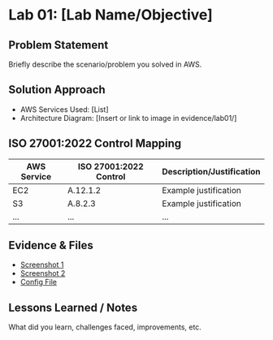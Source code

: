 # Lab 01: [Lab Name/Objective]

## Problem Statement
Briefly describe the scenario/problem you solved in AWS.

## Solution Approach
- AWS Services Used: [List]
- Architecture Diagram: [Insert or link to image in evidence/lab01/]

## ISO 27001:2022 Control Mapping
| AWS Service     | ISO 27001:2022 Control | Description/Justification   |
|-----------------|------------------------|-----------------------------|
| EC2             | A.12.1.2               | Example justification       |
| S3              | A.8.2.3                | Example justification       |
| ...             | ...                    | ...                         |

## Evidence & Files
- [Screenshot 1](../evidence/lab01/screenshot1.png)
- [Screenshot 2](../evidence/lab01/screenshot2.png)
- [Config File](../files/lab01/config.yaml)

## Lessons Learned / Notes
What did you learn, challenges faced, improvements, etc.
